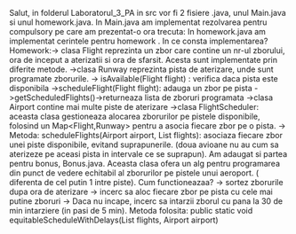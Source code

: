 Salut, in folderul Laboratorul_3_PA in src vor fi 2 fisiere .java, unul Main.java si unul homework.java. 
In Main.java am implementat rezolvarea pentru compulsory pe care am prezentat-o ora trecuta:
In homework.java am implementat cerintele pentru homework .
In ce consta implementarea? Homework:-> clasa Flight reprezinta un zbor care contine un nr-ul zborului, ora de inceput a aterizatii si ora de sfarsit. Acesta sunt implementate prin diferite metode.
                                     ->clasa Runway reprezinta pista de aterizare, unde sunt programate zborurile. 
                                            -> isAvailable(Flight flight) : verifica daca pista este disponibila
                                            ->scheduleFlight(Flight flight): adauga un zbor pe pista
                                            ->getScheduledFlights()->returneaza lista de zboruri programata
                                     ->clasa Airport contine mai multe piste de aterizare
                                     ->clasa FlightScheduler: aceasta clasa gestioneaza alocarea zborurilor pe pistele 
                                                              disponibile, folosind un Map<Flight,Runway> pentru a asocia fiecare 
                                                              zbor pe o pista.
                                     -> Metoda: scheduleFlights(Airport airport, List<Flight> flights): asociaza fiecare zbor unei piste
                                                 disponibile, evitand suprapunerile. (doua avioane nu au cum sa aterizeze pe aceasi 
                                                 pista in intervale ce se suprapun).
Am adaugat si partea pentru bonus, Bonus.java.
Aceasta clasa ofera un alg pentru programarea din punct de vedere echitabil al zborurilor pe pistele unui aeroport. ( diferenta de cel putin 1 intre piste).
Cum functioneazaa? -> sortez zborurile dupa ora de aterizare
                   -> incerc sa aloc fiecare zbor pe pista cu cele mai putine zboruri
                   -> Daca nu incape, incerc sa intarzii zborul cu pana la 30 de min intarziere (in pasi de 5 min).
Metoda folosita:
public static void equitableScheduleWithDelays(List<Flight> flights, Airport airport)
 




                                                    
